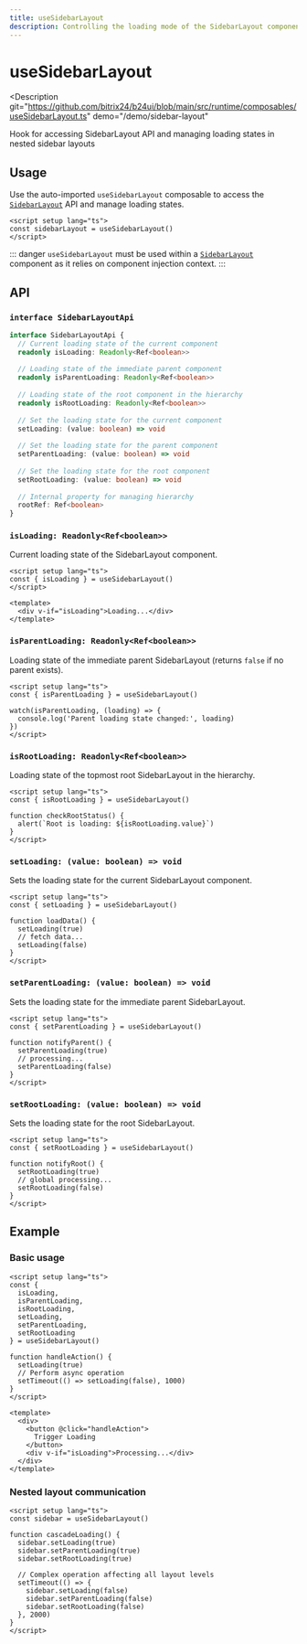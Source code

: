 ```yaml
---
title: useSidebarLayout
description: Controlling the loading mode of the SidebarLayout component
---
```

<script setup>
</script>
# useSidebarLayout

<Description 
  git="https://github.com/bitrix24/b24ui/blob/main/src/runtime/composables/useSidebarLayout.ts"
  demo="/demo/sidebar-layout"
>
  Hook for accessing SidebarLayout API and managing loading states in nested sidebar layouts
</Description>

## Usage

Use the auto-imported `useSidebarLayout` composable to access the [`SidebarLayout`](/docs/components/sidebar-layout/) API and manage loading states.

```vue
<script setup lang="ts">
const sidebarLayout = useSidebarLayout()
</script>
```

::: danger
`useSidebarLayout` must be used within a [`SidebarLayout`](/docs/components/sidebar-layout/) component as it relies on component injection context.
:::

## API

### `interface SidebarLayoutApi`

```ts
interface SidebarLayoutApi {
  // Current loading state of the current component
  readonly isLoading: Readonly<Ref<boolean>>
  
  // Loading state of the immediate parent component
  readonly isParentLoading: Readonly<Ref<boolean>>
  
  // Loading state of the root component in the hierarchy
  readonly isRootLoading: Readonly<Ref<boolean>>
  
  // Set the loading state for the current component
  setLoading: (value: boolean) => void
  
  // Set the loading state for the parent component
  setParentLoading: (value: boolean) => void
  
  // Set the loading state for the root component
  setRootLoading: (value: boolean) => void
  
  // Internal property for managing hierarchy
  rootRef: Ref<boolean>
}
```

### `isLoading: Readonly<Ref<boolean>>`

Current loading state of the SidebarLayout component.

```vue:line-numbers
<script setup lang="ts">
const { isLoading } = useSidebarLayout()
</script>

<template>
  <div v-if="isLoading">Loading...</div>
</template>
```

### `isParentLoading: Readonly<Ref<boolean>>`

Loading state of the immediate parent SidebarLayout (returns `false` if no parent exists).

```vue:line-numbers
<script setup lang="ts">
const { isParentLoading } = useSidebarLayout()

watch(isParentLoading, (loading) => {
  console.log('Parent loading state changed:', loading)
})
</script>
```

### `isRootLoading: Readonly<Ref<boolean>>`

Loading state of the topmost root SidebarLayout in the hierarchy.

```vue:line-numbers
<script setup lang="ts">
const { isRootLoading } = useSidebarLayout()

function checkRootStatus() {
  alert(`Root is loading: ${isRootLoading.value}`)
}
</script>
```

### `setLoading: (value: boolean) => void`

Sets the loading state for the current SidebarLayout component.

```vue:line-numbers
<script setup lang="ts">
const { setLoading } = useSidebarLayout()

function loadData() {
  setLoading(true)
  // fetch data...
  setLoading(false)
}
</script>
```

### `setParentLoading: (value: boolean) => void`

Sets the loading state for the immediate parent SidebarLayout.

```vue:line-numbers
<script setup lang="ts">
const { setParentLoading } = useSidebarLayout()

function notifyParent() {
  setParentLoading(true)
  // processing...
  setParentLoading(false)
}
</script>
```

### `setRootLoading: (value: boolean) => void`

Sets the loading state for the root SidebarLayout.

```vue:line-numbers
<script setup lang="ts">
const { setRootLoading } = useSidebarLayout()

function notifyRoot() {
  setRootLoading(true)
  // global processing...
  setRootLoading(false)
}
</script>
```


## Example

### Basic usage

```vue:line-numbers
<script setup lang="ts">
const {
  isLoading,
  isParentLoading,
  isRootLoading,
  setLoading,
  setParentLoading,
  setRootLoading
} = useSidebarLayout()

function handleAction() {
  setLoading(true)
  // Perform async operation
  setTimeout(() => setLoading(false), 1000)
}
</script>

<template>
  <div>
    <button @click="handleAction">
      Trigger Loading
    </button>
    <div v-if="isLoading">Processing...</div>
  </div>
</template>
```

### Nested layout communication

```vue:line-numbers
<script setup lang="ts">
const sidebar = useSidebarLayout()

function cascadeLoading() {
  sidebar.setLoading(true)
  sidebar.setParentLoading(true)
  sidebar.setRootLoading(true)
  
  // Complex operation affecting all layout levels
  setTimeout(() => {
    sidebar.setLoading(false)
    sidebar.setParentLoading(false)
    sidebar.setRootLoading(false)
  }, 2000)
}
</script>
```
